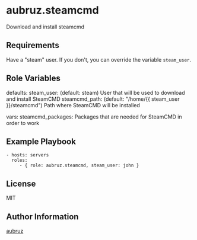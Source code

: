 aubruz.steamcmd
=========

Download and install steamcmd

Requirements
------------

Have a "steam" user. If you don't, you can override the variable `steam_user`.

Role Variables
--------------

defaults:
steam_user: (default: steam) User that will be used to download and install SteamCMD
steamcmd_path: (default: "/home/{{ steam_user }}/steamcmd") Path where SteamCMD will be installed

vars:
steamcmd_packages: Packages that are needed for SteamCMD in order to work


Example Playbook
----------------

    - hosts: servers
      roles:
         - { role: aubruz.steamcmd, steam_user: john }

License
-------

MIT

Author Information
------------------

[aubruz](https://github.com/aubruz)
